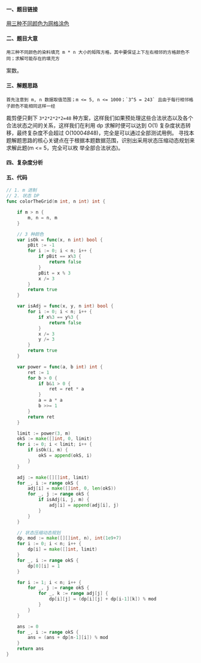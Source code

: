 #### 一、题目链接
[用三种不同颜色为网格涂色](https://leetcode-cn.com/problems/painting-a-grid-with-three-different-colors/)

#### 二、题目大意
    用三种不同颜色的染料填充 m * n 大小的矩阵方格，其中要保证上下左右相邻的方格颜色不同；求解可能存在的填充方
案数。

#### 三、解题思路
    首先注意到 m, n 数据取值范围；m <= 5, n <= 1000；`3^5 = 243` 且由于每行相邻格子颜色不能相同这样一经
裁剪便只剩下 `3*2*2*2*2=48` 种方案，这样我们如果预处理这些合法状态以及各个合法状态之间的关系，这样我们在利用 dp 求解时便可以达到 O(1) 复杂度状态转移，最终复杂度不会超过 O(1000*48*48)，完全是可以通过全部测试用例。
    寻找本题解题思路的核心关键点在于根据本题数据范围，识别出采用状态压缩动态规划来求解此题(m <= 5，完全可以枚
举全部合法状态)。
#### 四、复杂度分析

#### 五、代码
```go
// 1. m 进制
// 2. 状态 DP
func colorTheGrid(m int, n int) int {

	if m > n {
		m, n = n, m
	}

	// 3 种颜色
	var isOk = func(x, n int) bool {
		pBit := -1
		for i := 0; i < n; i++ {
			if pBit == x%3 {
				return false
			}
			pBit = x % 3
			x /= 3
		}
		return true
	}

	var isAdj = func(x, y, n int) bool {
		for i := 0; i < n; i++ {
			if x%3 == y%3 {
				return false
			}
			x /= 3
			y /= 3
		}
		return true
	}

	var power = func(a, b int) int {
		ret := 1
		for b > 0 {
			if b&1 > 0 {
				ret = ret * a
			}
			a = a * a
			b >>= 1
		}
		return ret
	}

	limit := power(3, m)
	okS := make([]int, 0, limit)
	for i := 0; i < limit; i++ {
		if isOk(i, m) {
			okS = append(okS, i)
		}
	}

	adj := make([][]int, limit)
	for _, i := range okS {
		adj[i] = make([]int, 0, len(okS))
		for _, j := range okS {
			if isAdj(i, j, m) {
				adj[i] = append(adj[i], j)
			}
		}
	}

	// 状态压缩动态规划
	dp, mod := make([][]int, n), int(1e9+7)
	for i := 0; i < n; i++ {
		dp[i] = make([]int, limit)
	}
	for _, i := range okS {
		dp[0][i] = 1
	}

	for i := 1; i < n; i++ {
		for _, j := range okS {
			for _, k := range adj[j] {
				dp[i][j] = (dp[i][j] + dp[i-1][k]) % mod
			}
		}
	}

	ans := 0
	for _, i := range okS {
		ans = (ans + dp[n-1][i]) % mod
	}
	return ans
}
```